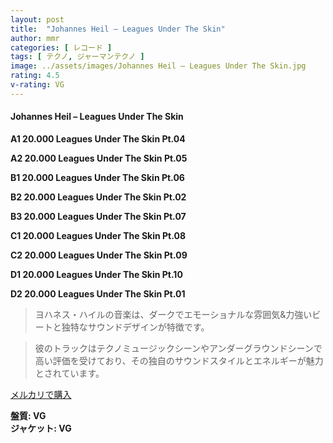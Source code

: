 ```yaml
---
layout: post
title:  "Johannes Heil – Leagues Under The Skin"
author: mmr
categories: [ レコード ]
tags: [ テクノ, ジャーマンテクノ ]
image: ../assets/images/Johannes Heil – Leagues Under The Skin.jpg
rating: 4.5
v-rating: VG
---
```


#### Johannes Heil – Leagues Under The Skin

**A1  20.000 Leagues Under The Skin Pt.04**

**A2  20.000 Leagues Under The Skin Pt.05**

**B1  20.000 Leagues Under The Skin Pt.06**

**B2  20.000 Leagues Under The Skin Pt.02**

**B3  20.000 Leagues Under The Skin Pt.07**

**C1  20.000 Leagues Under The Skin Pt.08**

**C2  20.000 Leagues Under The Skin Pt.09**

**D1  20.000 Leagues Under The Skin Pt.10**

**D2  20.000 Leagues Under The Skin Pt.01**


> ヨハネス・ハイルの音楽は、ダークでエモーショナルな雰囲気&力強いビートと独特なサウンドデザインが特徴です。

> 彼のトラックはテクノミュージックシーンやアンダーグラウンドシーンで高い評価を受けており、その独自のサウンドスタイルとエネルギーが魅力とされています。


[メルカリで購入](https://jp.mercari.com/item/m88455250151)


<div class="mt-4 mb-4 d-flex align-items-center">
<strong class="mr-1">盤質: VG</strong>
</div>
<div class="mt-4 mb-4 d-flex align-items-center">
<strong class="mr-1">ジャケット: VG</strong>
</div>
